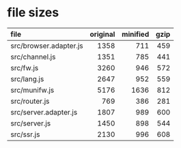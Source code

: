 # file sizes

file                 |  original |  minified |   gzip
:---                 |      ---: |      ---: |   ---: 
src/browser.adapter.js     |      1358 |       711 |    459
src/channel.js       |      1351 |       785 |    441
src/fw.js            |      3260 |       946 |    572
src/lang.js          |      2647 |       952 |    559
src/munifw.js        |      5176 |      1636 |    812
src/router.js        |       769 |       386 |    281
src/server.adapter.js    |      1807 |       989 |    600
src/server.js        |      1450 |       898 |    544
src/ssr.js           |      2130 |       996 |    608
